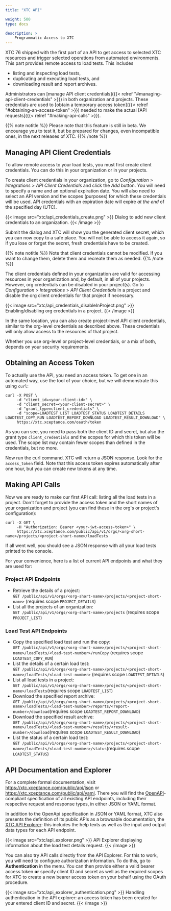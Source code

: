 ```yaml
---
title: "XTC API"

weight: 500
type: docs

description: >
    Programmatic Access to XTC
---
```


XTC 76 shipped with the first part of an API to get access to selected XTC resources and trigger selected operations from automated environments. This part provides remote access to load tests. This includes 

* listing and inspecting load tests,
* duplicating and executing load tests, and 
* downloading result and report archives.

Administrators can [manage API client credentials]({{< relref "#managing-api-client-credentials" >}}) in both organization and projects. These credentials are used to [obtain a temporary access token]({{< relref "#obtaining-an-access-token" >}}) needed to make the actual [API requests]({{< relref "#making-api-calls" >}}).

{{% note notitle %}}
Please note that this feature is still in beta. We encourage you to test it, but be prepared for changes, even incompatible ones, in the next releases of XTC.
{{% /note %}}

## Managing API Client Credentials

To allow remote access to your load tests, you must first create client credentials. You can do this in your organization or in your projects.

To create client credentials in your organization, go to *Configuration* > *Integrations* > *API Client Credentials* and click the *Add* button. You will need to specify a name and an optional expiration date. You will also need to select an API version and the scopes (purposes) for which these credentials will be used. API credentials with an expiration date will expire _at the end_ of the specified day (UTC).

{{< image src="xtc/api_credentials_create.png" >}}
Dialog to add new client credentials to an organization.
{{< /image >}}

Submit the dialog and XTC will show you the generated client secret, which you can now copy to a safe place. You will not be able to access it again, so if you lose or forget the secret, fresh credentials have to be created.

{{% note notitle %}}
Note that client credentials cannot be modified. If you want to change them, delete them and recreate them as needed.
{{% /note %}}

The client credentials defined in your organization are valid for accessing resources in your organization and, by default, in all of your projects. However, org credentials can be disabled in your project(s). Go to *Configuration* > *Integrations* > *API Client Credentials* in a project and disable the org client credentials for that project if necessary.

{{< image src="xtc/api_credentials_disableInProject.png" >}}
Enabling/disabling org credentials in a project.
{{< /image >}}

In the same location, you can also create project-level API client credentials, similar to the org-level credentials as described above. These credentials will only allow access to the resources of that project.

Whether you use org-level or project-level credentials, or a mix of both, depends on your security requirements.

## Obtaining an Access Token

To actually use the API, you need an access token. To get one in an automated way, use the tool of your choice, but we will demonstrate this using `curl`:

```
curl -X POST \
     -d "client_id=<your-client-id>" \
     -d "client_secret=<your-client-secret>" \
     -d "grant_type=client_credentials" \
     -d "scope=LOADTEST_LIST LOADTEST_STATUS LOADTEST_DETAILS LOADTEST_COPY_RUN LOADTEST_REPORT_DOWNLOAD LOADTEST_RESULT_DOWNLOAD" \
     https://xtc.xceptance.com/oauth/token
```

As you can see, you need to pass both the client ID and secret, but also the grant type `client_credentials` and the scopes for which this token will be used. The scope list may contain fewer scopes than defined in the credentials, but no more.

Now run the curl command. XTC will return a JSON response. Look for the `access_token` field. Note that this access token expires automatically after one hour, but you can create new tokens at any time.

## Making API Calls

Now we are ready to make our first API call: listing all the load tests in a project. Don't forget to provide the access token and the short names of your organization and project (you can find these in the org's or project's configuration):

```
curl -X GET \
     -H "Authorization: Bearer <your-jwt-access-token>" \
     https://xtc.xceptance.com/public/api/v1/orgs/<org-short-name>/projects/<project-short-name>/loadTests
```

If all went well, you should see a JSON response with all your load tests printed to the console.

For your convenience, here is a list of current API endpoints and what they are used for:

### Project API Endpoints

* Retrieve the details of a project:<br />
  `GET /public/api/v1/orgs/<org-short-name>/projects/<project-short-name>` (requires scope `PROJECT_DETAILS`)
* List all the projects of an organization:<br />
  `GET /public/api/v1/orgs/<org-short-name>/projects` (requires scope `PROJECT_LIST`)

### Load Test API Endpoints

* Copy the specified load test and run the copy:<br />
  `GET /public/api/v1/orgs/<org-short-name>/projects/<project-short-name>/loadTests/<load-test-number>/runCopy` (requires scope `LOADTEST_COPY_RUN`)
* List the details of a certain load test:<br />
  `GET /public/api/v1/orgs/<org-short-name>/projects/<project-short-name>/loadTests/<load-test-number>` (requires scope `LOADTEST_DETAILS`)
* List all load tests in a project:<br />
  `GET /public/api/v1/orgs/<org-short-name>/projects/<project-short-name>/loadTests`(requires scope `LOADTEST_LIST`)
* Download the specified report archive:<br />
  `GET /public/api/v1/orgs/<org-short-name>/projects/<project-short-name>/loadTests/<load-test-number>/reports/<report-number>/download`(requires scope `LOADTEST_REPORT_DOWNLOAD`)
* Download the specified result archive:<br />
  `GET /public/api/v1/orgs/<org-short-name>/projects/<project-short-name>/loadTests/<load-test-number>/results/<result-number>/download`(requires scope `LOADTEST_RESULT_DOWNLOAD`)
* List the status of a certain load test:<br />
  `GET /public/api/v1/orgs/<org-short-name>/projects/<project-short-name>/loadTests/<load-test-number>/status`(requires scope `LOADTEST_STATUS`)

## API Documentation and Explorer

For a complete formal documentation, visit https://xtc.xceptance.com/public/api/json or https://xtc.xceptance.com/public/api/yaml. There you will find the [OpenAPI](https://www.openapis.org/)-compliant specification of all existing API endpoints, including their respective request and response types, in either JSON or YAML format.

In addition to the OpenApi specification in JSON or YAML format, XTC also presents the definition of its public APIs as a browsable documentation, the [XTC API Explorer](https://xtc.xceptance.com/exploreApi): this includes the help texts as well as the input and output data types for each API endpoint.

{{< image src="xtc/api_explorer.png" >}}
API Explorer displaying information about the load test details request.
{{< /image >}}

You can also try API calls directly from the API Explorer. For this to work, you will need to configure authorization information. To do this, go to **Authentication** in the menu. You can then provide either a valid bearer access token **or** specify client ID and secret as well as the required scopes for XTC to create a new bearer access token on your behalf using the OAuth procedure.

{{< image src="xtc/api_explorer_authentication.png" >}}
Handling authentication in the API explorer: an access token has been created for your entered client ID and secret.
{{< /image >}}

